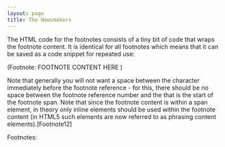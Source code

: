 ```yaml
---
layout: page
title: The Newsmakers
---
```


The HTML code for the footnotes consists of a tiny bit of code that wraps the footnote content. It is identical for all footnotes which means that it can be saved as a code snippet for repeated use:

<span class="footnote"><span class="fnHide"> (Footnote: </span>
FOOTNOTE CONTENT HERE
<span class="fnHide">)</span></span>

Note that generally you will not want a space between the character immediately before the footnote reference - for this, there should be no space between the footnote reference number and the <span class=“footnote”> that is the start of the footnote span. Note that since the footnote content is within a span element, in theory only inline elements should be used within the footnote content (in HTML5 such elements are now referred to as phrasing content elements).[Footnote12]
  
  
<div id = "Footnotes"><p class="invis">Footnotes:</p></div>
